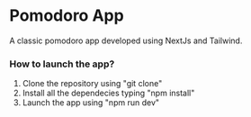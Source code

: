 # Pomodoro App
A classic pomodoro app developed using NextJs and Tailwind.

### How to launch the app?
1. Clone the repository using "git clone"
2. Install all the dependecies typing "npm install"
3. Launch the app using "npm run dev"
